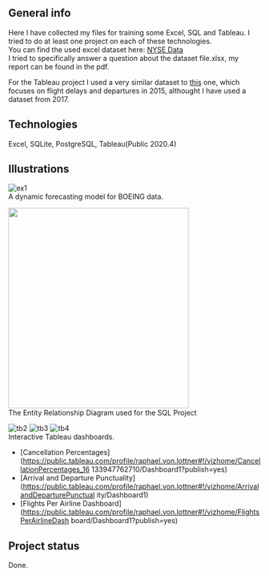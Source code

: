 ## General info
Here I have collected my files for training some Excel, SQL and Tableau. I tried to do at least one project on each of these technologies. <br>
You can find the used excel dataset here: [NYSE Data](https://www.kaggle.com/dgawlik/nyse) <br>
I tried to specifically answer a question about the dataset file.xlsx, my report can be found in the pdf. <p>
For the Tableau project I used a very similar dataset to [this](https://www.kaggle.com/usdot/flight-delays?select=flights.csv) one, which focuses on flight delays and departures in 2015, althought I have used a dataset from 2017.

## Technologies
Excel, SQLite, PostgreSQL, Tableau(Public 2020.4)

## Illustrations
![ex1](https://user-images.githubusercontent.com/78420756/109423871-8cb1d800-79e1-11eb-8433-5501271b039e.PNG) <br>
A dynamic forecasting model for BOEING data. <p>
<img src="https://user-images.githubusercontent.com/78420756/109421097-355a3a80-79d6-11eb-87b0-589c1c4c82eb.png" width="360" height="400"> <br>
The Entity Relationship Diagram used for the SQL Project <p>

![tb2](https://user-images.githubusercontent.com/78420756/109423813-2fb62200-79e1-11eb-847a-6f9eee6583a0.PNG)
![tb3](https://user-images.githubusercontent.com/78420756/109423814-304eb880-79e1-11eb-8848-daa1f482abde.PNG)
![tb4](https://user-images.githubusercontent.com/78420756/109423815-304eb880-79e1-11eb-92aa-f8ec124af070.PNG) <br>
Interactive Tableau dashboards. <br>

* [Cancellation Percentages](https://public.tableau.com/profile/raphael.von.lottner#!/vizhome/CancellationPercentages_16
133947762710/Dashboard1?publish=yes)
* [Arrival and Departure Punctuality](https://public.tableau.com/profile/raphael.von.lottner#!/vizhome/ArrivalandDeparturePunctual
ity/Dashboard1)
* [Flights Per Airline Dashboard](https://public.tableau.com/profile/raphael.von.lottner#!/vizhome/FlightsPerAirlineDash
board/Dashboard1?publish=yes)


## Project status
Done.

